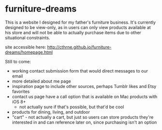 # furniture-dreams

This is a website I designed for my father's furniture business.
It's currently designed to be view-only, as in users can only view products 
available at his store and will not be able to actually purchase items due
to other situational constraints. 

site accessible here:
http://cthrne.github.io/furniture-dreams/homepage.html

Still to come: 
  - working contact submission form that would direct messages to our email
  - more detailed about me page
  - inspiration page to include other sources, perhaps Tumblr likes and Etsy favorites
  - contact us page have a call option that is available on Mac products with iOS 8+ 
    - not actually sure if that's possible, but that'd be cool
  - products for dining, living, and outdoor
  - "cart" - not actually a cart, but just so users can store products they're interested in
  and can reference later on, since purchasing isn't an option
  
